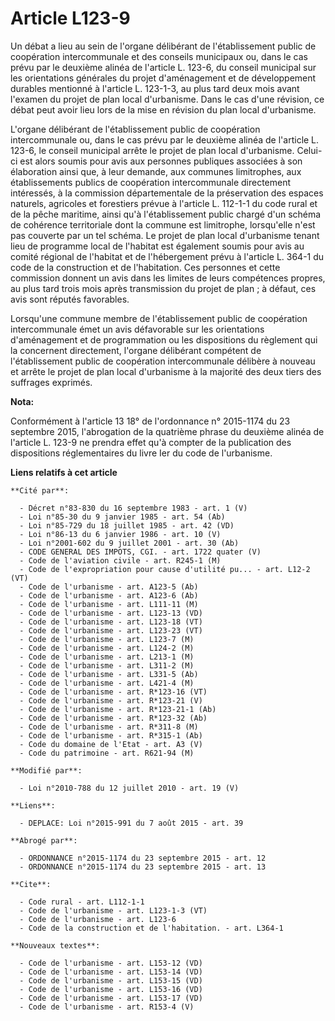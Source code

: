 # Article L123-9

Un débat a lieu au sein de l'organe délibérant de l'établissement public de coopération intercommunale et des conseils
municipaux ou, dans le cas prévu par le deuxième alinéa de l'article L. 123-6, du conseil municipal sur les orientations
générales du projet d'aménagement et de développement durables mentionné à l'article L. 123-1-3, au plus tard deux mois avant
l'examen du projet de plan local d'urbanisme. Dans le cas d'une révision, ce débat peut avoir lieu lors de la mise en
révision du plan local d'urbanisme. 

L'organe délibérant de l'établissement public de coopération intercommunale ou, dans le cas prévu par le deuxième alinéa de
l'article L. 123-6, le conseil municipal arrête le projet de plan local d'urbanisme. Celui-ci est alors soumis pour avis aux
personnes publiques associées à son élaboration ainsi que, à leur demande, aux communes limitrophes, aux établissements
publics de coopération intercommunale directement intéressés, à la commission départementale de la préservation des espaces
naturels, agricoles et forestiers prévue à l'article L. 112-1-1 du code rural et de la pêche maritime, ainsi qu'à
l'établissement public chargé d'un schéma de cohérence territoriale dont la commune est limitrophe, lorsqu'elle n'est pas
couverte par un tel schéma. Le projet de plan local d'urbanisme tenant lieu de programme local de l'habitat est également
soumis pour avis au comité régional de l'habitat et de l'hébergement prévu à l'article L. 364-1 du code de la construction et
de l'habitation. Ces personnes et cette commission donnent un avis dans les limites de leurs compétences propres, au plus
tard trois mois après transmission du projet de plan ; à défaut, ces avis sont réputés favorables. 

Lorsqu'une commune membre de l'établissement public de coopération intercommunale émet un avis défavorable sur les
orientations d'aménagement et de programmation ou les dispositions du règlement qui la concernent directement, l'organe
délibérant compétent de l'établissement public de coopération intercommunale délibère à nouveau et arrête le projet de plan
local d'urbanisme à la majorité des deux tiers des suffrages exprimés.

**Nota:**

Conformément à l'article 13 18° de l'ordonnance n° 2015-1174 du 23 septembre 2015, l'abrogation de la quatrième phrase du
deuxième alinéa de l'article L. 123-9 ne prendra effet qu'à compter de la publication des dispositions réglementaires du
livre Ier du code de l'urbanisme.

**Liens relatifs à cet article**

	**Cité par**:

	  - Décret n°83-830 du 16 septembre 1983 - art. 1 (V)
	  - Loi n°85-30 du 9 janvier 1985 - art. 54 (Ab)
	  - Loi n°85-729 du 18 juillet 1985 - art. 42 (VD)
	  - Loi n°86-13 du 6 janvier 1986 - art. 10 (V)
	  - Loi n°2001-602 du 9 juillet 2001 - art. 30 (Ab)
	  - CODE GENERAL DES IMPOTS, CGI. - art. 1722 quater (V)
	  - Code de l'aviation civile - art. R245-1 (M)
	  - Code de l'expropriation pour cause d'utilité pu... - art. L12-2 (VT)
	  - Code de l'urbanisme - art. A123-5 (Ab)
	  - Code de l'urbanisme - art. A123-6 (Ab)
	  - Code de l'urbanisme - art. L111-11 (M)
	  - Code de l'urbanisme - art. L123-13 (VD)
	  - Code de l'urbanisme - art. L123-18 (VT)
	  - Code de l'urbanisme - art. L123-23 (VT)
	  - Code de l'urbanisme - art. L123-7 (M)
	  - Code de l'urbanisme - art. L124-2 (M)
	  - Code de l'urbanisme - art. L213-1 (M)
	  - Code de l'urbanisme - art. L311-2 (M)
	  - Code de l'urbanisme - art. L331-5 (Ab)
	  - Code de l'urbanisme - art. L421-4 (M)
	  - Code de l'urbanisme - art. R*123-16 (VT)
	  - Code de l'urbanisme - art. R*123-21 (V)
	  - Code de l'urbanisme - art. R*123-21-1 (Ab)
	  - Code de l'urbanisme - art. R*123-32 (Ab)
	  - Code de l'urbanisme - art. R*311-8 (M)
	  - Code de l'urbanisme - art. R*315-1 (Ab)
	  - Code du domaine de l'Etat - art. A3 (V)
	  - Code du patrimoine - art. R621-94 (M)

	**Modifié par**:

	  - Loi n°2010-788 du 12 juillet 2010 - art. 19 (V)

	**Liens**:

	  - DEPLACE: Loi n°2015-991 du 7 août 2015 - art. 39

	**Abrogé par**:

	  - ORDONNANCE n°2015-1174 du 23 septembre 2015 - art. 12
	  - ORDONNANCE n°2015-1174 du 23 septembre 2015 - art. 13

	**Cite**:

	  - Code rural - art. L112-1-1
	  - Code de l'urbanisme - art. L123-1-3 (VT)
	  - Code de l'urbanisme - art. L123-6
	  - Code de la construction et de l'habitation. - art. L364-1

	**Nouveaux textes**:

	  - Code de l'urbanisme - art. L153-12 (VD)
	  - Code de l'urbanisme - art. L153-14 (VD)
	  - Code de l'urbanisme - art. L153-15 (VD)
	  - Code de l'urbanisme - art. L153-16 (VD)
	  - Code de l'urbanisme - art. L153-17 (VD)
	  - Code de l'urbanisme - art. R153-4 (V)
